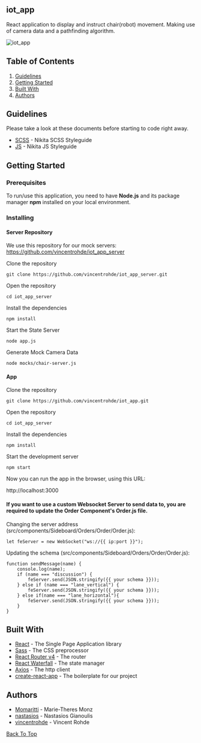 ## iot_app

React application to display and instruct chair(robot) movement. Making use of camera data and a pathfinding algorithm.

![iot_app](https://user-images.githubusercontent.com/25182140/53328197-be22d500-38e9-11e9-8c9d-f7ff747f5f8c.png)

## Table of Contents

1. <a href="#guidelines">Guidelines</a>
2. <a href="#getting-started">Getting Started</a>
3. <a href="#built-with">Built With</a>
4. <a href="#authors">Authors</a>

## Guidelines

Please take a look at these documents before starting to code right away.

- [SCSS](https://github.com/nikita-kit/nikita-css) - Nikita SCSS Styleguide
- [JS](https://github.com/nikita-kit/nikita-js) - Nikita JS Styleguide

## Getting Started

### Prerequisites

To run/use this application, you need to have **Node.js** and its package manager **npm** installed on your local environment.


### Installing

#### Server Repository

We use this repository for our mock servers:
https://github.com/vincentrohde/iot_app_server

Clone the repository

`git clone https://github.com/vincentrohde/iot_app_server.git`

Open the repository

`cd iot_app_server`

Install the dependencies

`npm install`

Start the State Server

`node app.js`

Generate Mock Camera Data

`node mocks/chair-server.js`


#### App

Clone the repository

`git clone https://github.com/vincentrohde/iot_app.git`

Open the repository

`cd iot_app_server`

Install the dependencies

`npm install`

Start the development server

`npm start`

Now you can run the app in the browser, using this URL:

http://localhost:3000

#### If you want to use a custom Websocket Server to send data to, you are required to update the Order Component's Order.js file.

Changing the server address (src/components/Sideboard/Orders/Order/Order.js):

`let feServer = new WebSocket("ws://{{ ip:port }}");`

Updating the schema (src/components/Sideboard/Orders/Order/Order.js):

```
function sendMessage(name) {
    console.log(name);
    if (name === "discussion") {
        feServer.send(JSON.stringify({{ your schema }}));
    } else if (name === "lane_vertical") {
        feServer.send(JSON.stringify({{ your schema }}));
    } else if(name === "lane_horizontal"){
        feServer.send(JSON.stringify({{ your schema }}));
    }
}
```

## Built With

- [React](https://reactjs.org/) - The Single Page Application library
- [Sass](https://github.com/sass/node-sass) - The CSS preprocessor
- [React Router v4](https://github.com/ReactTraining/react-router) - The router
- [React Waterfall](https://github.com/didierfranc/react-waterfall) - The state manager
- [Axios](https://github.com/axios/axios) - The http client
- [create-react-app](https://github.com/facebook/create-react-app) - The boilerplate for our project


## Authors

- [Momaritti](https://github.com/Momaritti) - Marie-Theres Monz
- [nastasios](https://github.com/nastasios) - Nastasios Gianoulis
- [vincentrohde](https://github.com/vincentrohde) - Vincent Rohde

<a href="#iot_app">Back To Top</a>
